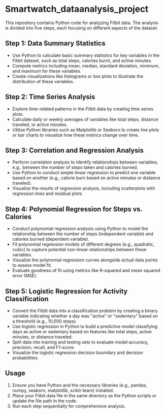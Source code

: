 # Smartwatch_dataanalysis_project

This repository contains Python code for analyzing Fitbit data. The analysis is divided into five steps, each focusing on different aspects of the dataset.

## Step 1: Data Summary Statistics

- Use Python to calculate basic summary statistics for key variables in the Fitbit dataset, such as total steps, calories burnt, and active minutes.
- Compute metrics including mean, median, standard deviation, minimum, and maximum for these variables.
- Create visualizations like histograms or box plots to illustrate the distribution of these variables.

## Step 2: Time Series Analysis

- Explore time-related patterns in the Fitbit data by creating time series plots.
- Calculate daily or weekly averages of variables like total steps, distance traveled, or active minutes.
- Utilize Python libraries such as Matplotlib or Seaborn to create line plots or bar charts to visualize how these metrics change over time.

## Step 3: Correlation and Regression Analysis

- Perform correlation analysis to identify relationships between variables, e.g., between the number of steps taken and calories burned.
- Use Python to conduct simple linear regression to predict one variable based on another (e.g., calorie burn based on active minutes or distance traveled).
- Visualize the results of regression analysis, including scatterplots with regression lines and residual plots.

## Step 4: Polynomial Regression for Steps vs. Calories

- Conduct polynomial regression analysis using Python to model the relationship between the number of steps (independent variable) and calories burned (dependent variable).
- Fit polynomial regression models of different degrees (e.g., quadratic, cubic) to capture potential non-linear relationships between these variables.
- Visualize the polynomial regression curves alongside actual data points to assess model fit.
- Evaluate goodness of fit using metrics like R-squared and mean squared error (MSE).

## Step 5: Logistic Regression for Activity Classification

- Convert the Fitbit data into a classification problem by creating a binary variable indicating whether a day was "active" or "sedentary" based on a threshold (e.g., 10,000 steps).
- Use logistic regression in Python to build a predictive model classifying days as active or sedentary based on features like total steps, active minutes, or distance traveled.
- Split data into training and testing sets to evaluate model accuracy, precision, recall, and F1-score.
- Visualize the logistic regression decision boundary and decision probabilities.

## Usage

1. Ensure you have Python and the necessary libraries (e.g., pandas, numpy, seaborn, matplotlib, scikit-learn) installed.
2. Place your Fitbit data file in the same directory as the Python scripts or update the file path in the code.
3. Run each step sequentially for comprehensive analysis.


